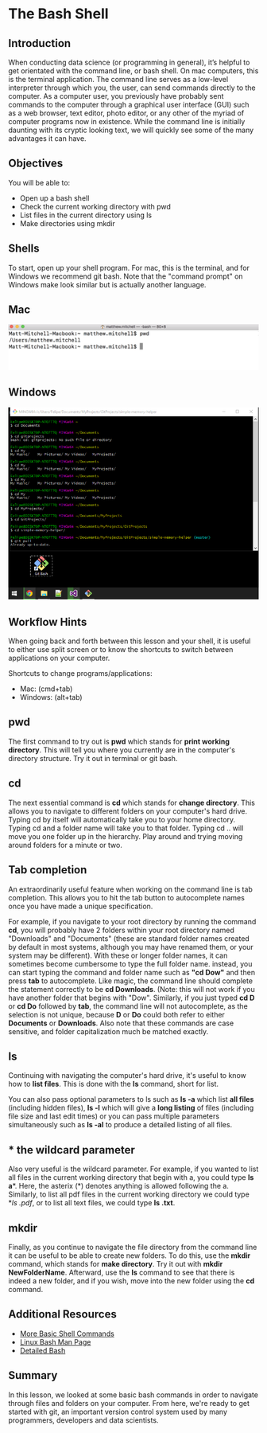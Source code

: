 
# The Bash Shell

## Introduction 
When conducting data science (or programming in general), it’s helpful to get orientated with the command line, or bash shell. On mac computers, this is the terminal application. The command line serves as a low-level interpreter through which you, the user, can send commands directly to the computer. As a computer user, you previously have probably sent commands to the computer through a graphical user interface (GUI) such as a web browser, text editor, photo editor, or any other of the myriad of computer programs now in existence. While the command line is initially daunting with its cryptic looking text, we will quickly see some of the many advantages it can have.

## Objectives
You will be able to:
* Open up a bash shell
* Check the current working directory with pwd
* List files in the current directory using ls
* Make directories using mkdir

## Shells
To start, open up your shell program. For mac, this is the terminal, and for Windows we recommend git bash. Note that the "command prompt" on Windows make look similar but is actually another language.

## Mac
<img src="images/mac_terminal.png" width=600>

## Windows
<img src="images/git_bash.png" width=600>

## Workflow Hints

When going back and forth between this lesson and your shell, it is useful to either use split screen or to know the shortcuts to switch between applications on your computer. 

Shortcuts to change programs/applications:
* Mac: (cmd+tab)
* Windows: (alt+tab)

## pwd
The first command to try out is **pwd** which stands for **print working directory**. This will tell you where you currently are in the computer's directory structure. Try it out in terminal or git bash.  

## cd
The next essential command is **cd** which stands for **change directory**. This allows you to navigate to different folders on your computer's hard drive. Typing cd by itself will automatically take you to your home directory. Typing cd and a folder name will take you to that folder. Typing cd .. will move you one folder up in the hierarchy. Play around and trying moving around folders for a minute or two.

## Tab completion
An extraordinarily useful feature when working on the command line is tab completion. This allows you to hit the tab button to autocomplete names once you have made a unique specification.  


For example, if you navigate to your root directory by running the command **cd**, you will probably have 2 folders within your root directory named "Downloads" and "Documents" (these are standard folder names created by default in most systems, although you may have renamed them, or your system may be different). With these or longer folder names, it can sometimes become cumbersome to type the full folder name. instead, you can start typing the command and folder name such as **"cd Dow"** and then press **tab** to autocomplete. Like magic, the command line should complete the statement correctly to be **cd Downloads**. (Note: this will not work if you have another folder that begins with "Dow". Similarly, if you just typed **cd D** or **cd Do** followed by **tab**, the command line will not autocomplete, as the selection is not unique, because **D** or **Do** could both refer to either **Documents** or **Downloads**. Also note that these commands are case sensitive, and folder capitalization much be matched exactly.

## ls
Continuing with navigating the computer's hard drive, it's useful to know how to **list files**. This is done with the **ls** command, short for list.

You can also pass optional parameters to ls such as **ls -a** which list **all files** (including hidden files), **ls -l** which will give a **long listing** of files (including file size and last edit times) or you can pass multiple parameters simultaneously such as **ls -al** to produce a detailed listing of all files.

## * the wildcard parameter

Also very useful is the wildcard parameter. For example, if you wanted to list all files in the current working directory that begin with a, you could type **ls a***. Here, the asterix (*) denotes anything is allowed following the a. Similarly, to list all pdf files in the current working directory we could type **ls *.pdf**, or to list all text files, we could type **ls .txt**.

## mkdir

Finally, as you continue to navigate the file directory from the command line it can be useful to be able to create new folders. To do this, use the **mkdir** command, which stands for **make directory**. Try it out with **mkdir NewFolderName**. Afterward, use the **ls** command to see that there is indeed a new folder, and if you wish, move into the new folder using the **cd** command.

## Additional Resources

* [More Basic Shell Commands](http://www.ks.uiuc.edu/Training/Tutorials/Reference/unixprimer.html)
* [Linux Bash Man Page](https://linux.die.net/man/1/bash)
* [Detailed Bash](https://tiswww.case.edu/php/chet/bash/bashref.html)

## Summary

In this lesson, we looked at some basic bash commands in order to navigate through files and folders on your computer. From here, we're ready to get started with git, an important version control system used by many programmers, developers and data scientists.


